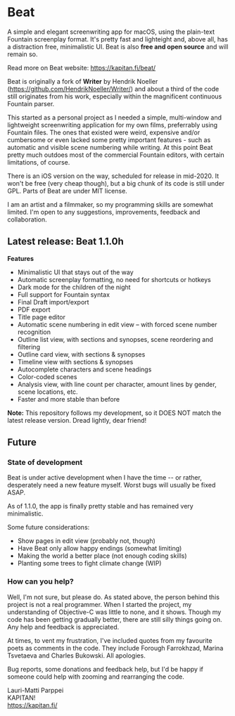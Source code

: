 # Beat

A simple and elegant screenwriting app for macOS, using the plain-text Fountain screenplay format. It's pretty fast and lighteight and, above all, has a distraction free, minimalistic UI. Beat is also **free and open source** and will remain so.

Read more on Beat website: https://kapitan.fi/beat/

Beat is originally a fork of **Writer** by Hendrik Noeller (https://github.com/HendrikNoeller/Writer/) and about a third of the code still originates from his work, especially within the magnificent continuous Fountain parser.

This started as a personal project as I needed a simple, multi-window and lightweight screenwriting application for my own films, preferrably using Fountain files. The ones that existed were weird, expensive and/or cumbersome or even lacked some pretty important features - such as automatic and visible scene numbering while writing. At this point Beat pretty much outdoes most of the commercial Fountain editors, with certain limitations, of course.

There is an iOS version on the way, scheduled for release in mid-2020. It won't be free (very cheap though), but a big chunk of its code is still under GPL. Parts of Beat are under MIT license.

I am an artist and a filmmaker, so my programming skills are somewhat limited. I'm open to any suggestions, improvements, feedback and collaboration.


## Latest release: Beat 1.1.0h

**Features**
* Minimalistic UI that stays out of the way
* Automatic screenplay formatting, no need for shortcuts or hotkeys
* Dark mode for the children of the night
* Full support for Fountain syntax
* Final Draft import/export
* PDF export
* Title page editor
* Automatic scene numbering in edit view – with forced scene number recognition
* Outline list view, with sections and synopses, scene reordering and filtering
* Outline card view, with sections & synopses
* Timeline view with sections & synopses
* Autocomplete characters and scene headings
* Color-coded scenes
* Analysis view, with line count per character, amount lines by gender, scene locations, etc.
* Faster and more stable than before

**Note:** This repository follows my development, so it DOES NOT match the latest release version. Dread lightly, dear friend!

## Future

### State of development

Beat is under active development when I have the time -- or rather, desperately need a new feature myself. Worst bugs will usually be fixed ASAP.

As of 1.1.0, the app is finally pretty stable and has remained very minimalistic.

Some future considerations:

* Show pages in edit view (probably not, though)
* Have Beat only allow happy endings (somewhat limiting)
* Making the world a better place (not enough coding skills)
* Planting some trees to fight climate change (WIP)

### How can you help?

Well, I'm not sure, but please do. As stated above, the person behind this project is not a real programmer. When I started the project, my understanding of Objective-C was little to none, and it shows. Though my code has been getting gradually better, there are still silly things going on. Any help and feedback is appreciated.

At times, to vent my frustration, I've included quotes from my favourite poets as comments in the code. They include Forough Farrokhzad, Marina Tsvetaeva and Charles Bukowski. All apologies.

Bug reports, some donations and feedback help, but I'd be happy if someone could help with zooming and rearranging the code.


Lauri-Matti Parppei  
KAPITAN!  
https://kapitan.fi/
